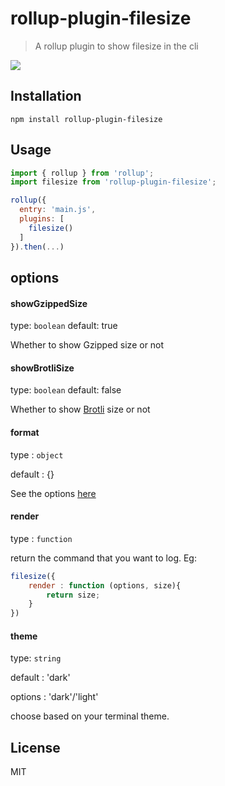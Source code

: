 # rollup-plugin-filesize

> A rollup plugin to show filesize in the cli

![](screen.png)

## Installation

```
npm install rollup-plugin-filesize
```

## Usage

```js
import { rollup } from 'rollup';
import filesize from 'rollup-plugin-filesize';

rollup({
  entry: 'main.js',
  plugins: [
    filesize()
  ]
}).then(...)
```

## options

#### showGzippedSize
type: `boolean`
default: true

Whether to show Gzipped size or not

#### showBrotliSize
type: `boolean`
default: false

Whether to show [Brotli](https://www.wikiwand.com/en/Brotli) size or not

#### format
type : `object`

default : {}

See the options [here](https://github.com/avoidwork/filesize.js)

#### render
type : `function`

return the command that you want to log. Eg:

```js
filesize({
	render : function (options, size){
		return size;
	}
})
```

#### theme
type: `string`

default : 'dark'

options : 'dark'/'light'

choose based on your terminal theme.



## License
MIT


